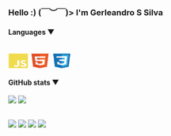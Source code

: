 ### Hello :) (￣︶￣)> I'm Gerleandro S Silva　
#### Languages ▼
<div style="display: inline_block"><br>
  <img align="center" alt="Gerleandro-Js" height="30" width="40" src="https://raw.githubusercontent.com/devicons/devicon/master/icons/javascript/javascript-plain.svg">
  <img align="center" alt="Gerleandro-HTML" height="30" width="40" src="https://raw.githubusercontent.com/devicons/devicon/master/icons/html5/html5-original.svg">
  <img align="center" alt="Gerleandro-CSS" height="30" width="40" src="https://raw.githubusercontent.com/devicons/devicon/master/icons/css3/css3-original.svg">
</div>

 #### GitHub stats ▼
 
<div>
  <img height="180em" src="https://github-readme-stats.vercel.app/api?username=Gerleandro&show_icons=true&bg_color=000000"/>
  <img height="180em" src="https://github-readme-stats.vercel.app/api/top-langs/?username=Gerleandro&show_icons=true&bg_color=000000&layout=compact"/>
</div>
  
  ##
 
<div> 
  <a href="https://www.linkedin.com/in/gerleandro-s-silva-hard" target="_blank"><img src="https://img.shields.io/badge/-LinkedIn-%230077B5?style=for-the-badge&logo=linkedin&logoColor=white" target="_blank"></a> 
  <a href="https://www.youtube.com/channel/UCZFc3dPOoMkHvfUcOmsORXA" target="_blank"><img src="https://img.shields.io/badge/YouTube-FF0000?style=for-the-badge&logo=youtube&logoColor=white" target="_blank"></a>
  <a href="https://www.instagram.com/gerleandro_silva" target="_blank"><img src="https://img.shields.io/badge/-Instagram-%23E4405F?style=for-the-badge&logo=instagram&logoColor=white" target="_blank"></a>
  <a href = "mailto:gerlleandrosyllva@gmail.com"><img src="https://img.shields.io/badge/-Gmail-%23333?style=for-the-badge&logo=gmail&logoColor=white" target="_blank"></a>  
</div>

